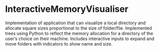 # InteractiveMemoryVisualiser
Implementation of application that can visualize a local directory and allocate square sizes proportional to the size of folder/file.
Implemented trees using Python to reflect the memory allocation for a directory of the user’s choice on their machine. Includes interactive inputs to expand and move folders with indicators to show name and size.
